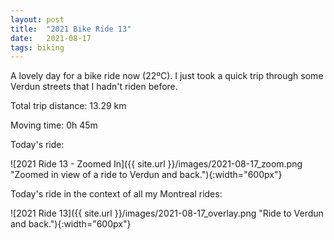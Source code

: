 ```yaml
---
layout: post
title:  "2021 Bike Ride 13"
date:   2021-08-17
tags: biking
---
```


A lovely day for a bike ride now (22ºC). I just took a quick trip through some Verdun streets that I hadn't riden before.

Total trip distance: 13.29 km

Moving time: 0h 45m

Today's ride:

![2021 Ride 13 - Zoomed In]({{ site.url }}/images/2021-08-17_zoom.png "Zoomed in view of a ride to Verdun and back."){:width="600px"}

Today's ride in the context of all my Montreal rides:

![2021 Ride 13]({{ site.url }}/images/2021-08-17_overlay.png "Ride to Verdun and back."){:width="600px"}
